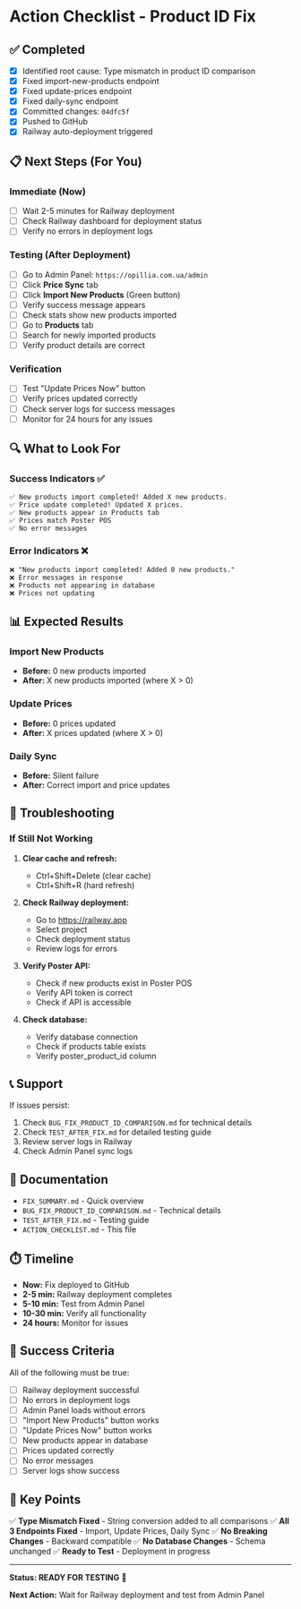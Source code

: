# Action Checklist - Product ID Fix

## ✅ Completed

- [x] Identified root cause: Type mismatch in product ID comparison
- [x] Fixed import-new-products endpoint
- [x] Fixed update-prices endpoint
- [x] Fixed daily-sync endpoint
- [x] Committed changes: `04dfc5f`
- [x] Pushed to GitHub
- [x] Railway auto-deployment triggered

## 📋 Next Steps (For You)

### Immediate (Now)
- [ ] Wait 2-5 minutes for Railway deployment
- [ ] Check Railway dashboard for deployment status
- [ ] Verify no errors in deployment logs

### Testing (After Deployment)
- [ ] Go to Admin Panel: `https://opillia.com.ua/admin`
- [ ] Click **Price Sync** tab
- [ ] Click **Import New Products** (Green button)
- [ ] Verify success message appears
- [ ] Check stats show new products imported
- [ ] Go to **Products** tab
- [ ] Search for newly imported products
- [ ] Verify product details are correct

### Verification
- [ ] Test "Update Prices Now" button
- [ ] Verify prices updated correctly
- [ ] Check server logs for success messages
- [ ] Monitor for 24 hours for any issues

## 🔍 What to Look For

### Success Indicators ✅
```
✅ New products import completed! Added X new products.
✅ Price update completed! Updated X prices.
✅ New products appear in Products tab
✅ Prices match Poster POS
✅ No error messages
```

### Error Indicators ❌
```
❌ "New products import completed! Added 0 new products."
❌ Error messages in response
❌ Products not appearing in database
❌ Prices not updating
```

## 📊 Expected Results

### Import New Products
- **Before:** 0 new products imported
- **After:** X new products imported (where X > 0)

### Update Prices
- **Before:** 0 prices updated
- **After:** X prices updated (where X > 0)

### Daily Sync
- **Before:** Silent failure
- **After:** Correct import and price updates

## 🚨 Troubleshooting

### If Still Not Working

1. **Clear cache and refresh:**
   - Ctrl+Shift+Delete (clear cache)
   - Ctrl+Shift+R (hard refresh)

2. **Check Railway deployment:**
   - Go to https://railway.app
   - Select project
   - Check deployment status
   - Review logs for errors

3. **Verify Poster API:**
   - Check if new products exist in Poster POS
   - Verify API token is correct
   - Check if API is accessible

4. **Check database:**
   - Verify database connection
   - Check if products table exists
   - Verify poster_product_id column

## 📞 Support

If issues persist:
1. Check `BUG_FIX_PRODUCT_ID_COMPARISON.md` for technical details
2. Check `TEST_AFTER_FIX.md` for detailed testing guide
3. Review server logs in Railway
4. Check Admin Panel sync logs

## 📝 Documentation

- `FIX_SUMMARY.md` - Quick overview
- `BUG_FIX_PRODUCT_ID_COMPARISON.md` - Technical details
- `TEST_AFTER_FIX.md` - Testing guide
- `ACTION_CHECKLIST.md` - This file

## ⏱️ Timeline

- **Now:** Fix deployed to GitHub
- **2-5 min:** Railway deployment completes
- **5-10 min:** Test from Admin Panel
- **10-30 min:** Verify all functionality
- **24 hours:** Monitor for issues

## 🎯 Success Criteria

All of the following must be true:

- [ ] Railway deployment successful
- [ ] No errors in deployment logs
- [ ] Admin Panel loads without errors
- [ ] "Import New Products" button works
- [ ] "Update Prices Now" button works
- [ ] New products appear in database
- [ ] Prices updated correctly
- [ ] No error messages
- [ ] Server logs show success

## 📌 Key Points

✅ **Type Mismatch Fixed** - String conversion added to all comparisons
✅ **All 3 Endpoints Fixed** - Import, Update Prices, Daily Sync
✅ **No Breaking Changes** - Backward compatible
✅ **No Database Changes** - Schema unchanged
✅ **Ready to Test** - Deployment in progress

---

**Status: READY FOR TESTING** 🚀

**Next Action:** Wait for Railway deployment and test from Admin Panel

